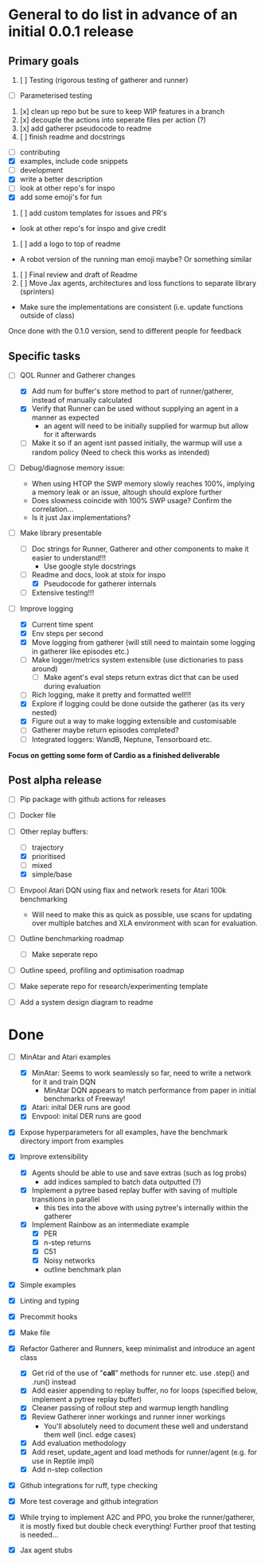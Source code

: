 # General to do list in advance of an initial 0.0.1 release

## Primary goals
1. [ ] Testing (rigorous testing of gatherer and runner)
  * [ ] Parameterised testing
1. [x] clean up repo but be sure to keep WIP features in a branch
1. [x] decouple the actions into seperate files per action (?)
1. [x] add gatherer pseudocode to readme
1. [ ] finish readme and docstrings
  * [ ] contributing
  * [x] examples, include code snippets
  * [ ] development
  * [x] write a better description
  * [ ] look at other repo's for inspo
  * [x] add some emoji's for fun
1. [ ] add custom templates for issues and PR's
  * look at other repo's for inspo and give credit
1. [ ] add a logo to top of readme
  * A robot version of the running man emoji maybe? Or something similar
1. [ ] Final review and draft of Readme
1. [ ] Move Jax agents, architectures and loss functions to separate library (sprinters)
  * Make sure the implementations are consistent (i.e. update functions outside of class)

Once done with the 0.1.0 version, send to different people for feedback

## Specific tasks
* [ ] QOL Runner and Gatherer changes
  * [x] Add num for buffer's store method to part of runner/gatherer, instead of manually calculated
  * [x] Verify that Runner can be used without supplying an agent in a manner as expected
    * an agent will need to be initially supplied for warmup but allow for it afterwards
  * [ ] Make it so if an agent isnt passed initially, the warmup will use a random policy (Need to check this works as intended)

* [ ] Debug/diagnose memory issue:
  * When using HTOP the SWP memory slowly reaches 100%, implying a memory leak or an issue, altough should explore further
  * Does slowness coincide with 100% SWP usage? Confirm the correlation...
  * Is it just Jax implementations?

* [ ] Make library presentable
  * [ ] Doc strings for Runner, Gatherer and other components to make it easier to understand!!!
    * Use google style docstrings
  * [ ] Readme and docs, look at stoix for inspo
    * [x] Pseudocode for gatherer internals
  * [ ] Extensive testing!!!

* [ ] Improve logging
  * [x] Current time spent
  * [x] Env steps per second
  * [x] Move logging from gatherer (will still need to maintain some logging in gatherer like episodes etc.)
  * [ ] Make logger/metrics system extensible (use dictionaries to pass around)
    * [ ] Make agent's eval steps return extras dict that can be used during evaluation
  * [ ] Rich logging, make it pretty and formatted well!!!
  * [x] Explore if logging could be done outside the gatherer (as its very nested)
  * [x] Figure out a way to make logging extensible and customisable
  * [ ] Gatherer maybe return episodes completed?
  * [ ] Integrated loggers: WandB, Neptune, Tensorboard etc.

__Focus on getting some form of Cardio as a finished deliverable__

## Post alpha release
* [ ] Pip package with github actions for releases

* [ ] Docker file

* [ ] Other replay buffers:
  * [ ] trajectory
  * [x] prioritised
  * [ ] mixed
  * [x] simple/base

* [ ] Envpool Atari DQN using flax and network resets for Atari 100k benchmarking
  * Will need to make this as quick as possible, use scans for updating over multiple batches
    and XLA environment with scan for evaluation.

* [ ] Outline benchmarking roadmap
  * [ ] Make seperate repo

* [ ] Outline speed, profiling and optimisation roadmap

* [ ] Make seperate repo for research/experimenting template

* [ ] Add a system design diagram to readme

# Done


* [ ] MinAtar and Atari examples
  * [x] MinAtar: Seems to work seamlessly so far, need to write a network for it and train DQN
    * MinAtar DQN appears to match performance from paper in initial benchmarks of Freeway!
  * [x] Atari: inital DER runs are good
  * [x] Envpool: inital DER runs are good

* [x] Expose hyperparameters for all examples, have the benchmark directory import from examples

* [x] Improve extensibility
  * [x] Agents should be able to use and save extras (such as log probs)
    * add indices sampled to batch data outputted (?)
  * [x] Implement a pytree based replay buffer with saving of multiple transitions in parallel
    * this ties into the above with using pytree's internally within the gatherer
  * [x] Implement Rainbow as an intermediate example
    * [x] PER
    * [x] n-step returns
    * [x] C51
    * [x] Noisy networks
    * outline benchmark plan

* [x] Simple examples
* [x] Linting and typing
* [x] Precommit hooks
* [x] Make file
* [x] Refactor Gatherer and Runners, keep minimalist and introduce an agent class
  * [x] Get rid of the use of "__call__" methods for runner etc. use .step() and .run() instead
  * [x] Add easier appending to replay buffer, no for loops (specified below, implement a pytree replay buffer)
  * [x] Cleaner passing of rollout step and warmup length handling
  * [x] Review Gatherer inner workings and runner inner workings
    * You'll absolutely need to document these well and understand them well (incl. edge cases)
  * [x] Add evaluation methodology
  * [x] Add reset, update_agent and load methods for runner/agent (e.g. for use in Reptile impl)
  * [x] Add n-step collection

* [x] Github integrations for ruff, type checking
* [x] More test coverage and github integration

* [x] While trying to implement A2C and PPO, you broke the runner/gatherer, it is mostly fixed
      but double check everything! Further proof that testing is needed...

* [x] Jax agent stubs
